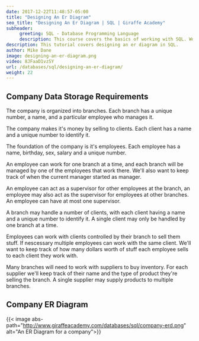 ```yaml
---
date: 2017-12-22T11:48:57-05:00
title: "Designing An Er Diagram"
seo_title: "Designing An Er Diagram | SQL | Giraffe Academy"
subheader:
     greeting: SQL - Database Programming Language
     description: This course covers the basics of working with SQL. Work your way through the videos and we'll teach you everything you need to know to interact with database management systems and create powerful relational databases!
description: This tutorial covers designing an er diagram in SQL.
author: Mike Dane
image: designing-an-er-diagram.png
video: 8JFaaD1vzSY
url: /databases/sql/designing-an-er-diagram/
weight: 22
---
```


## Company Data Storage Requirements
The company is organized into branches. Each branch has a unique number, a name, and a particular employee who manages it.

The company makes it's money by selling to clients. Each client has a name and a unique number to identify it.

The foundation of the company is it's employees. Each employee has a name, birthday, sex, salary and a unique number.

An employee can work for one branch at a time, and each branch will be managed by one of the employees that work there. We'll also want to keep track of when the current manager started as manager.

An employee can act as a supervisor for other employees at the branch,  an employee may also act as the supervisor for employees at other branches. An employee can have at most one supervisor.

A branch may handle a number of clients, with each client having a name and a unique number to identify it. A single client may only be handled by one branch at a time.

Employees can work with clients controlled by their branch to sell them stuff. If nescessary multiple employees can work with the same client. We'll want to keep track of how many dollars worth of stuff each employee sells to each client they work with.

Many branches will need to work with suppliers to buy inventory. For each supplier we'll keep track of their name and the type of product they're selling the branch. A single supplier may supply products to multiple branches. 
## Company ER Diagram
{{< image abs-path="http://www.giraffeacademy.com/databases/sql/company-erd.png" alt="An ER Diagram for a company">}}